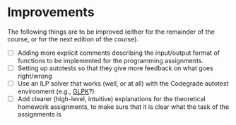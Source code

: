 # Improvements

The following things are to be improved (either for the remainder of the course, or for the next edition of the course).

- [ ] Adding more explicit comments describing the input/output format of functions to be implemented for the programming assignments.
- [ ] Setting up autotests so that they give more feedback on what goes right/wrong
- [ ] Use an ILP solver that works (well, or at all) with the Codegrade autotest environment (e.g., [GLPK](https://en.wikipedia.org/wiki/GNU_Linear_Programming_Kit)?)
- [ ] Add clearer (high-level, intuitive) explanations for the theoretical homework assignments, to make sure that it is clear what the task of the assignments is
